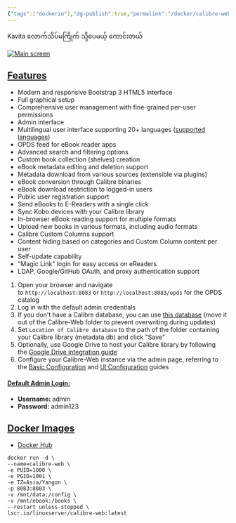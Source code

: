 ```yaml
---
{"tags":["dockerio"],"dg-publish":true,"permalink":"/docker/calibre-web-for-ebook-read/","dgPassFrontmatter":true,"noteIcon":""}
---
```



Kavita လောက်သိပ်မကြိုက် သို့ပေမယ့် ကောင်းတယ်

[![Main screen](https://github.com/janeczku/calibre-web/wiki/images/main_screen.png)](https://github.com/janeczku/calibre-web/wiki/images/main_screen.png)

## [Features](https://github.com/janeczku/calibre-web#features)

- Modern and responsive Bootstrap 3 HTML5 interface
- Full graphical setup
- Comprehensive user management with fine-grained per-user permissions
- Admin interface
- Multilingual user interface supporting 20+ languages ([supported languages](https://github.com/janeczku/calibre-web/wiki/Translation-Status))
- OPDS feed for eBook reader apps
- Advanced search and filtering options
- Custom book collection (shelves) creation
- eBook metadata editing and deletion support
- Metadata download from various sources (extensible via plugins)
- eBook conversion through Calibre binaries
- eBook download restriction to logged-in users
- Public user registration support
- Send eBooks to E-Readers with a single click
- Sync Kobo devices with your Calibre library
- In-browser eBook reading support for multiple formats
- Upload new books in various formats, including audio formats
- Calibre Custom Columns support
- Content hiding based on categories and Custom Column content per user
- Self-update capability
- "Magic Link" login for easy access on eReaders
- LDAP, Google/GitHub OAuth, and proxy authentication support



1. Open your browser and navigate to `http://localhost:8083` or `http://localhost:8083/opds` for the OPDS catalog
2. Log in with the default admin credentials
3. If you don't have a Calibre database, you can use [this database](https://github.com/janeczku/calibre-web/raw/master/library/metadata.db) (move it out of the Calibre-Web folder to prevent overwriting during updates)
4. Set `Location of Calibre database` to the path of the folder containing your Calibre library (metadata.db) and click "Save"
5. Optionally, use Google Drive to host your Calibre library by following the [Google Drive integration guide](https://github.com/janeczku/calibre-web/wiki/G-Drive-Setup#using-google-drive-integration)
6. Configure your Calibre-Web instance via the admin page, referring to the [Basic Configuration](https://github.com/janeczku/calibre-web/wiki/Configuration#basic-configuration) and [UI Configuration](https://github.com/janeczku/calibre-web/wiki/Configuration#ui-configuration) guides

#### [Default Admin Login:](https://github.com/janeczku/calibre-web#default-admin-login)

- **Username:** admin
- **Password:** admin123

## [Docker Images](https://github.com/janeczku/calibre-web#docker-images)

- [Docker Hub](https://hub.docker.com/r/linuxserver/calibre-web)

```dockercli
docker run -d \
--name=calibre-web \
-e PUID=1000 \
-e PGID=1001 \
-e TZ=Asia/Yangon \
-p 8083:8083 \
-v /mnt/data:/config \
-v /mnt/ebook:/books \
--restart unless-stopped \
lscr.io/linuxserver/calibre-web:latest
```



